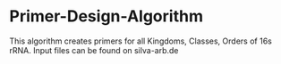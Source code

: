 # Primer-Design-Algorithm
This algorithm creates primers for all Kingdoms, Classes, Orders of 16s rRNA. Input files can be found on silva-arb.de

